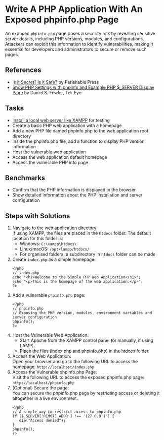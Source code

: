 # Write A PHP Application With An Exposed phpinfo.php Page
An exposed `phpinfo.php` page poses a security risk by revealing sensitive server details, including PHP versions, modules, and configurations. Attackers can exploit this information to identify vulnerabilities, making it essential for developers and administrators to secure or remove such pages.

## References
- [Is it Secret? Is it Safe?](https://perishablepress.com/htaccess-secure-phpinfo-php/) by Perishable Press
- [Show PHP Settings with phpinfo and Example PHP $_SERVER Display Page](https://tekeye.uk/vps/show-php-settings) by Daniel S. Fowler, Tek Eye

## Tasks
- [Install a local web server like XAMPP](https://hackernoon.com/how-to-install-xampp-on-linux-a-quick-step-by-step-guide) for testing 
- Create a basic PHP web application with a homepage
- Add a new PHP file named phpinfo.php to the web application root directory
- Inside the phpinfo.php file, add a function to display PHP version information
- Host the vulnerable web application
- Access the web application default homepage
- Access the vulnerable PHP info page


## Benchmarks
- Confirm that the PHP information is displayed in the browser
- Show detailed information about the PHP installation and server configuration


## Steps with Solutions
1. Navigate to the web application directory <br/>
   If using XAMPP, the files are placed in the `htdocs` folder. The default location for this folder is:
      - Windows: `C:\xampp\htdocs\`
      - Linux/macOS: `/opt/lampp/htdocs/` 
      - For organised folders, a subdirectory in `htdocs` folder can be made
2. Create `index.php` as a simple homepage:
   ```
   <?php
   // index.php
   echo "<h1>Welcome to the Simple PHP Web Application</h1>";
   echo "<p>This is the homepage of the web application.</p>";
   ?>
   ```
3. Add a vulnerable `phpinfo.php` page:
   ```
   <?php
   // phpinfo.php
   // Exposing the PHP version, modules, environment variables and server configuration
   phpinfo();
   ?>
   ```
4. Host the Vulnerable Web Application:
   - Start Apache from the XAMPP control panel (or manually, if using LAMP).
   - Place the files (index.php and phpinfo.php) in the htdocs folder.
5. Access the Web Application: <br/>
   Open your browser and go to the following URL to access the homepage:
   `http://localhost/index.php`
6. Access the Vulnerable phpinfo.php Page: <br/>
   Visit the following URL to access the exposed phpinfo.php page:
   `http://localhost/phpinfo.php`
7. (Optional) Secure the page: <br/>
   You can secure the phpinfo.php page by restricting access or deleting it altogether in a live environment.
   ```
   <?php
   // A simple way to restrict access to phpinfo.php
   if ($_SERVER['REMOTE_ADDR'] !== '127.0.0.1') {
      die("Access denied");
   }
   phpinfo();
   ?>
   ```

